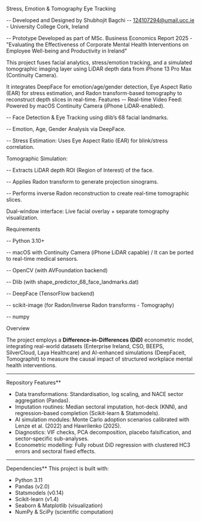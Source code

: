 Stress, Emotion & Tomography Eye Tracking

-- Developed and Designed by Shubhojit Bagchi -- 124107294@umail.ucc.ie - University College Cork, Ireland 

-- Prototype Developed as part of MSc. Business Economics Report 2025 - "Evaluating the Effectiveness of Corporate Mental Health Interventions on Employee Well-being and Productivity in Ireland"

This project fuses facial analytics, stress/emotion tracking, and a simulated tomographic imaging layer using LiDAR depth data from iPhone 13 Pro Max (Continuity Camera).

It integrates DeepFace for emotion/age/gender detection, Eye Aspect Ratio (EAR) for stress estimation, and Radon transform-based tomography to reconstruct depth slices in real-time.
Features
-- Real-time Video Feed: Powered by macOS Continuity Camera (iPhone LiDAR-enabled).

-- Face Detection & Eye Tracking using dlib’s 68 facial landmarks.

-- Emotion, Age, Gender Analysis via DeepFace.

-- Stress Estimation: Uses Eye Aspect Ratio (EAR) for blink/stress correlation.

Tomographic Simulation:

-- Extracts LiDAR depth ROI (Region of Interest) of the face.

-- Applies Radon transform to generate projection sinograms.

-- Performs inverse Radon reconstruction to create real-time tomographic slices.

Dual-window interface: Live facial overlay + separate tomography visualization.

Requirements

-- Python 3.10+

-- macOS with Continuity Camera (iPhone LiDAR capable) / It can be ported to real-time medical sensors.  

-- OpenCV (with AVFoundation backend)

-- Dlib (with shape_predictor_68_face_landmarks.dat)

-- DeepFace (TensorFlow backend)

-- scikit-image (for Radon/Inverse Radon transforms - Tomography)

-- numpy

Overview

The project employs a **Difference-in-Differences (DiD)** econometric model, integrating real-world datasets (Enterprise Ireland, CSO, BEEPS, SilverCloud, Laya Healthcare) and AI-enhanced simulations (DeepFaceit, Tomographit) to measure the causal impact of structured workplace mental health interventions.

---

Repository Features**
- Data transformations: Standardisation, log scaling, and NACE sector aggregation (Pandas).
- Imputation routines: Median sectoral imputation, hot-deck (KNN), and regression-based completion (Scikit-learn & Statsmodels).
- AI simulation modules: Monte Carlo adoption scenarios calibrated with Lenze et al. (2022) and Hawrilenko (2025).
- Diagnostics: VIF checks, PCA decomposition, placebo falsification, and sector-specific sub-analyses.
- Econometric modelling: Fully robust DiD regression with clustered HC3 errors and sectoral fixed effects.

---

Dependencies**
This project is built with:
- Python 3.11
- Pandas (v2.0)
- Statsmodels (v0.14)
- Scikit-learn (v1.4)
- Seaborn & Matplotlib (visualization)
- NumPy & SciPy (scientific computation)

